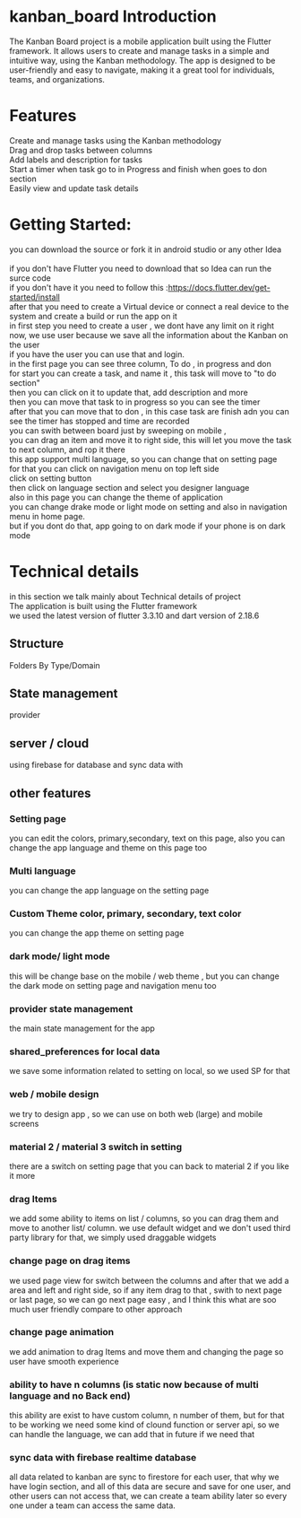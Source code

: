# kanban_board Introduction

The Kanban Board project is a mobile application built using the Flutter framework. It allows users to create and manage tasks in a simple and intuitive way, using the Kanban methodology. The app is designed to be user-friendly and easy to navigate, making it a great tool for individuals, teams, and organizations.

# Features
Create and manage tasks using the Kanban methodology<br />
Drag and drop tasks between columns<br />
Add labels and description for tasks<br />
Start a timer when task go to in Progress and finish when goes to don section<br />
Easily view and update task details<br />


# Getting Started:
you can download the source or fork it in android studio or any other Idea<br />  
if you don't have Flutter you need to download that so Idea can run the surce code<br />
if you don't have it you need to follow this :https://docs.flutter.dev/get-started/install<br />
after that you need to create a Virtual device or connect a real device to the system and create a build or run the app on it<br /> 
in first step you need to create a user , we dont have any limit on it right now, we use user because we save all the information about the Kanban on the user<br />
if you have the user you can use that and login.<br />
in the first page you can see three column, To do , in progress and don<br /> 
for start you can create a task, and name it , this task will move to "to do section"<br />
then you can click on it to update that, add description and more<br />
then you can move that task to in progress so you can see the timer<br /> 
after that you can move that to don , in this case task are finish adn you can see the timer has stopped and time are recorded<br />
you can swith between board just by sweeping on mobile ,<br /> 
you can drag an item and move it to right side, this will let you move the task to next column, and rop it there<br /> 
this app support multi language, so you can change that on setting page<br />
for that you can click on navigation menu on top left side<br />
click on setting button<br />
then click on language section and select you designer language<br />
also in this page you can change the theme of application<br />
you can change drake mode or light mode on setting and also in navigation menu in home page.<br />
but if you dont do that, app going to on dark mode if your phone is on dark mode<br />

# Technical details
in this section we talk mainly about Technical details of project<br />
The application is built using the Flutter framework<br />
we used the latest version of flutter 3.3.10 and dart version of 2.18.6<br />


## Structure
Folders By Type/Domain
## State management 
provider
## server / cloud
using firebase for database and sync data with

## other features
### Setting page
you can edit the colors, primary,secondary, text on this page, also you can change the app language and theme on this page too
### Multi language
you can change the app language on the setting page
### Custom Theme color, primary, secondary, text color  
you can change the app theme on setting page
### dark mode/ light mode
this will be change base on the mobile / web theme , but you can change the dark mode on setting page and navigation menu too
### provider state management
the main state management for the app
### shared_preferences for local data
we save some information related to setting on local, so we used SP for that
### web / mobile design
we try to design app , so we can use on both web (large) and mobile screens
### material 2 / material 3 switch in setting
there are a switch on setting page that you can back to material 2 if you like it more
### drag Items
we add some ability to items on list / columns, so you can drag them and move to another list/ column. we use default widget and we don't used third party library for that, we simply used draggable widgets
### change page on drag items
we used page view for switch between the columns and after that we add a area and left and right side, so if any item drag to that , swith to next page or last page, so we can go next page easy , and I think this what are soo much user friendly compare to other  approach
### change page animation
we add animation to drag Items and move them and changing the page so user have smooth experience
### ability to have n columns (is static now because of multi language and no Back end)
this ability are exist to have custom column, n number of them, but for that to be working we need some kind of clound function or server api, so we can handle the language, we can add that in future if we need that
### sync data with firebase realtime database
all data related to kanban are sync to firestore for each user, that why we have login section, and all of this data are secure and save for one user, and other users can not access that, we can create a team ability later so every one under a team can access the same data.
